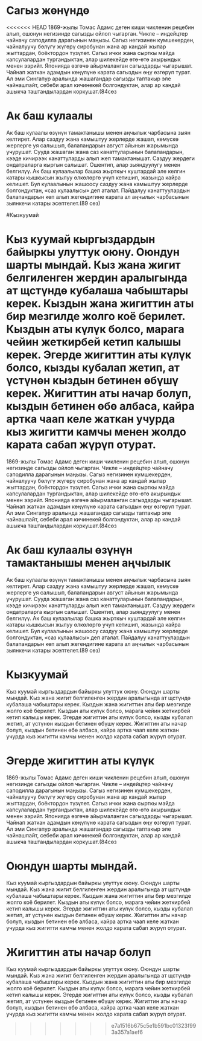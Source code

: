 # Сагыз жөнүндө

<<<<<<< HEAD
1869-жылы Томас Адамс деген киши чикленин рецебин алып,
ошонун негизинде сагызды ойлоп чыгарган. Чикле – индейцтер
чайначу саподилла дарагынын маңызы. Сагыз негизинен
кумшекерден, чайналуучу бөлүгү жүгөрү сиробунан жана ар кандай
жыпар жыттардан, боёктордон түзүлөт. Сагыз ички жана сырткы
майда капсулалардан тургандыктан, алар шилекейде өтө-өтө
акырындык менен ээрийт. Японияда өзгөчө айырмаланган
сагыздарды чыгарышат. Чайнап жаткан адамдын көңүлүнө карата
сагыздын өңү өзгөрүп турат.
Ал эми Сингапур аралында жашагандар сагызды таптакыр эле
чайнашпайт, себеби арал кичинекей болгондуктан, алар ар кандай
ашыкча таштандылардан коркушат.(84сөз


# Ак баш кулаалы

Ак баш кулаалы өзүнүн тамактанышы менен аңчылык
чарбасына зыян келтирет. Алар саздуу жана камыштуу жерлерде
жашап, көмүскө жерлерге уя салышып, балапандарын август
айынын жарымында учурушат. Сууда жашаган жана саз
канаттуларынын балапандарын, кээде кичирээк канаттуларды алып
жеп тамактанышат. Саздуу жердеги ондатраларга кыргын салышат.
Ошентип, алар зыяндуулугу менен белгилүү. Ак баш кулаалылар
башка жырткыч куштардай эле келгин катары кышкысын жылуу
өлкөлөргө учуп кетишип, жазында кайра келишет.
Бул кулаалынын жашоосу саздуу жана камыштуу жерлерде
болгондуктан, «саз кулаалысы» деп аталат. Пайдалуу
канаттуулардын балапандарын көп алып жегендигине карата ал
аңчылык чарбасынын зыянкечи катары эсептелет.(89 сөз)


#Кызкуумай

Кыз куумай кыргыздардын байыркы улуттук оюну. Оюндун
шарты мындай. Кыз жана жигит белгиленген жердин аралыгында
ат щстүндө кубалаша чабыштары керек. Кыздын жана жигиттин аты
бир мезгилде жолго коё берилет. Кыздын аты күлүк болсо, марага
чейин жеткирбей кетип калышы керек. Эгерде жигиттин аты күлүк
болсо, кызды кубалап жетип, ат үстүнөн кыздын бетинен өбүшү
керек. Жигиттин аты начар болуп, кыздын бетинен өбө албаса,
кайра артка чаап келе жаткан учурда кыз жигитти камчы менен
жолдо карата сабап жүрүп отурат.
=======
1869-жылы Томас Адамс деген киши чикленин рецебин алып, ошонун негизинде сагызды ойлоп чыгарган. Чикле – индейцтер
чайначу саподилла дарагынын маңызы. Сагыз негизинен кумшекерден, чайналуучу бөлүгү жүгөрү сиробунан жана ар кандай жыпар
жыттардан, боёктордон түзүлөт. Сагыз ички жана сырткы майда капсулалардан тургандыктан, алар шилекейде өтө-өтө акырындык
менен ээрийт. Японияда өзгөчө айырмаланган сагыздарды чыгарышат. Чайнап жаткан адамдын көңүлүнө карата сагыздын өңү
өзгөрүп турат. Ал эми Сингапур аралында жашагандар сагызды таптакыр эле чайнашпайт, себеби арал кичинекей болгондуктан,
алар ар кандай ашыкча таштандылардан коркушат.(84сөз

# Ак баш кулаалы өзүнүн тамактанышы менен аңчылык

Ак баш кулаалы өзүнүн тамактанышы менен аңчылык чарбасына зыян келтирет. Алар саздуу жана камыштуу жерлерде жашап,
көмүскө жерлерге уя салышып, балапандарын август айынын жарымында учурушат. Сууда жашаган жана саз канаттуларынын
балапандарын, кээде кичирээк канаттуларды алып жеп тамактанышат. Саздуу жердеги ондатраларга кыргын салышат. Ошентип,
алар зыяндуулугу менен белгилүү. Ак баш кулаалылар башка жырткыч куштардай эле келгин катары кышкысын жылуу өлкөлөргө
учуп кетишип, жазында кайра келишет. Бул кулаалынын жашоосу саздуу жана камыштуу жерлерде болгондуктан, «саз кулаалысы»
деп аталат. Пайдалуу канаттуулардын балапандарын көп алып жегендигине карата ал аңчылык чарбасынын зыянкечи катары
эсептелет.(89 сөз)

# Кызкуумай

Кыз куумай кыргыздардын байыркы улуттук оюну. Оюндун шарты мындай. Кыз жана жигит белгиленген жердин аралыгында ат
щстүндө кубалаша чабыштары керек. Кыздын жана жигиттин аты бир мезгилде жолго коё берилет. Кыздын аты күлүк болсо,
марага чейин жеткирбей кетип калышы керек. Эгерде жигиттин аты күлүк болсо, кызды кубалап жетип, ат үстүнөн кыздын
бетинен өбүшү керек. Жигиттин аты начар болуп, кыздын бетинен өбө албаса, кайра артка чаап келе жаткан учурда кыз
жигитти камчы менен жолдо карата сабап жүрүп отурат.

# Эгерде жигиттин аты күлүк

1869-жылы Томас Адамс деген киши чикленин рецебин алып, ошонун негизинде сагызды ойлоп чыгарган. Чикле – индейцтер
чайначу саподилла дарагынын маңызы. Сагыз негизинен кумшекерден, чайналуучу бөлүгү жүгөрү сиробунан жана ар кандай жыпар
жыттардан, боёктордон түзүлөт. Сагыз ички жана сырткы майда капсулалардан тургандыктан, алар шилекейде өтө-өтө акырындык
менен ээрийт. Японияда өзгөчө айырмаланган сагыздарды чыгарышат. Чайнап жаткан адамдын көңүлүнө карата сагыздын өңү
өзгөрүп турат. Ал эми Сингапур аралында жашагандар сагызды таптакыр эле чайнашпайт, себеби арал кичинекей болгондуктан,
алар ар кандай ашыкча таштандылардан коркушат.(84сөз

# Оюндун шарты мындай.

Кыз куумай кыргыздардын байыркы улуттук оюну. Оюндун шарты мындай. Кыз жана жигит белгиленген жердин аралыгында ат
щстүндө кубалаша чабыштары керек. Кыздын жана жигиттин аты бир мезгилде жолго коё берилет. Кыздын аты күлүк болсо,
марага чейин жеткирбей кетип калышы керек. Эгерде жигиттин аты күлүк болсо, кызды кубалап жетип, ат үстүнөн кыздын
бетинен өбүшү керек. Жигиттин аты начар болуп, кыздын бетинен өбө албаса, кайра артка чаап келе жаткан учурда кыз
жигитти камчы менен жолдо карата сабап жүрүп отурат.

# Жигиттин аты начар болуп

Кыз куумай кыргыздардын байыркы улуттук оюну. Оюндун шарты мындай. Кыз жана жигит белгиленген жердин аралыгында ат
щстүндө кубалаша чабыштары керек. Кыздын жана жигиттин аты бир мезгилде жолго коё берилет. Кыздын аты күлүк болсо,
марага чейин жеткирбей кетип калышы керек. Эгерде жигиттин аты күлүк болсо, кызды кубалап жетип, ат үстүнөн кыздын
бетинен өбүшү керек. Жигиттин аты начар болуп, кыздын бетинен өбө албаса, кайра артка чаап келе жаткан учурда кыз
жигитти камчы менен жолдо карата сабап жүрүп отурат.
>>>>>>> e7a1516b675c5e1b591bc01323f993a357a1aef6
